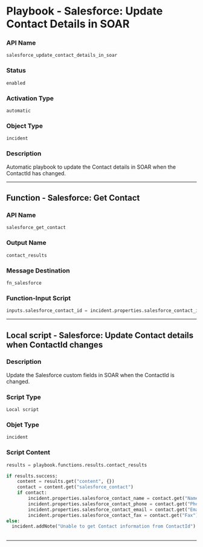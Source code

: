 <!--
    DO NOT MANUALLY EDIT THIS FILE
    THIS FILE IS AUTOMATICALLY GENERATED WITH resilient-sdk codegen
    Generated with resilient-sdk v50.0.85
-->

# Playbook - Salesforce: Update Contact Details in SOAR

### API Name
`salesforce_update_contact_details_in_soar`

### Status
`enabled`

### Activation Type
`automatic`

### Object Type
`incident`

### Description
Automatic playbook to update the Contact details in SOAR when the ContactId has changed.


---
## Function - Salesforce: Get Contact

### API Name
`salesforce_get_contact`

### Output Name
`contact_results`

### Message Destination
`fn_salesforce`

### Function-Input Script
```python
inputs.salesforce_contact_id = incident.properties.salesforce_contact_id
```

---

## Local script - Salesforce: Update Contact details when ContactId changes

### Description
Update the Salesforce custom fields in SOAR when the ContactId is changed.

### Script Type
`Local script`

### Objet Type
`incident`

### Script Content
```python
results = playbook.functions.results.contact_results

if results.success:
    content = results.get("content", {})
    contact = content.get("salesforce_contact")
    if contact:
        incident.properties.salesforce_contact_name = contact.get("Name")
        incident.properties.salesforce_contact_phone = contact.get("Phone")
        incident.properties.salesforce_contact_email = contact.get("Email")
        incident.properties.salesforce_contact_fax = contact.get("Fax")
else:
  incident.addNote("Unable to get Contact information from ContactId")
  
```

---
